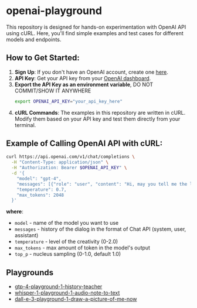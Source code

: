# openai-playground

This repository is designed for hands-on experimentation with OpenAI API using cURL. Here, you'll find simple examples and test cases for different models and endpoints.

## How to Get Started:

1. **Sign Up**: If you don't have an OpenAI account, create one [here](https://platform.openai.com/signup).
2. **API Key**: Get your API key from your [OpenAI dashboard](https://platform.openai.com/account/api-keys).
3. **Export the API Key as an environment variable**, DO NOT COMMIT/SHOW IT ANYWHERE
   ```bash
   export OPENAI_API_KEY="your_api_key_here"
   ```
4. **cURL Commands**: The examples in this repository are written in cURL. Modify them based on your API key and test them directly from your terminal.

## Example of Calling OpenAI API with cURL:

```bash
curl https://api.openai.com/v1/chat/completions \
  -H "Content-Type: application/json" \
  -H "Authorization: Bearer $OPENAI_API_KEY" \
  -d '{
    "model": "gpt-4",
    "messages": [{"role": "user", "content": "Hi, may you tell me the list of most valuable Einstein discoveries?"}],
    "temperature": 0.7,
    "max_tokens": 2048
  }'
```
**where**:
* ```model``` - name of the model you want to use
* ```messages``` - history of the dialog in the format of Chat API (system, user, assistant)
* ```temperature``` - level of the creativity (0-2.0)
* ```max_tokens``` - max amount of token in the model's output
* ```top_p``` - nucleus sampling (0-1.0, default 1.0)


## Playgrounds
* [gtp-4-playground-1-history-teacher](/gpt-4-playground-1-history-teacher.md)
* [whisper-1-playground-1-audio-note-to-text](/whisper-1-playground-1-audio-note-to-text.md)
* [dall-e-3-playground-1-draw-a-picture-of-me-now](/dall-e-3-playground-1-draw-a-picture-of-me-now.md)